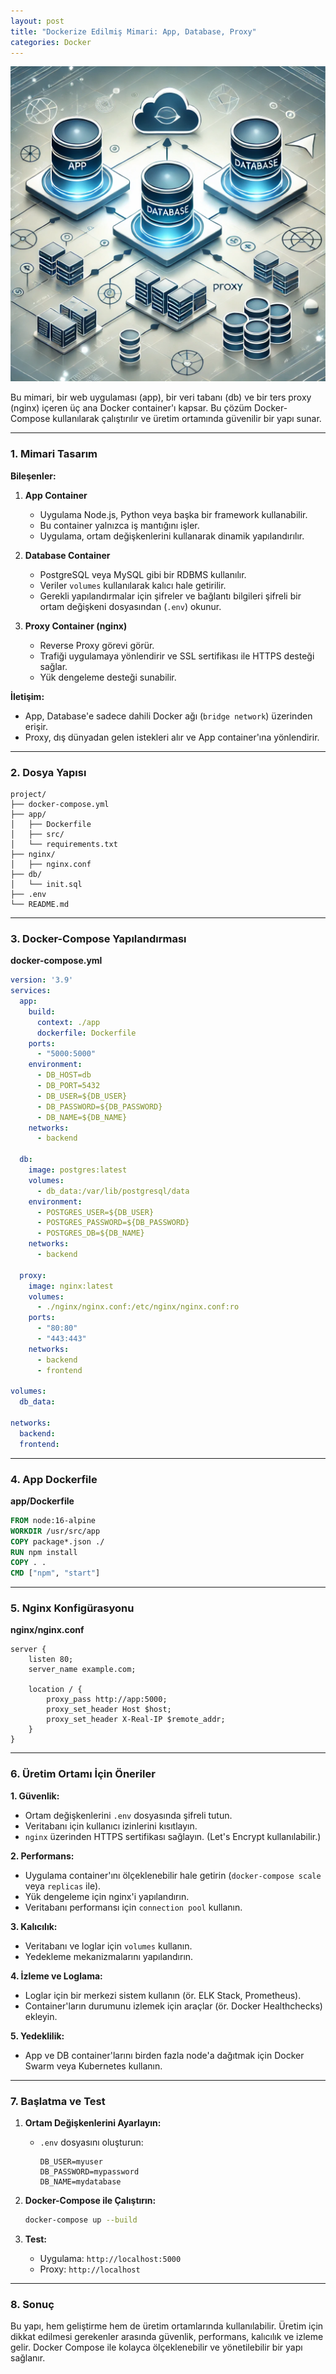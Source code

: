 ```yaml
---
layout: post
title: "Dockerize Edilmiş Mimari: App, Database, Proxy"
categories: Docker
---
```



![image](/assets/img/image.png)

Bu mimari, bir web uygulaması (app), bir veri tabanı (db) ve bir ters proxy (nginx) içeren üç ana Docker container'ı kapsar. Bu çözüm Docker-Compose kullanılarak çalıştırılır ve üretim ortamında güvenilir bir yapı sunar.

---

### 1. **Mimari Tasarım**

**Bileşenler:**
1. **App Container**  
   - Uygulama Node.js, Python veya başka bir framework kullanabilir.  
   - Bu container yalnızca iş mantığını işler.
   - Uygulama, ortam değişkenlerini kullanarak dinamik yapılandırılır.

2. **Database Container**  
   - PostgreSQL veya MySQL gibi bir RDBMS kullanılır.  
   - Veriler `volumes` kullanılarak kalıcı hale getirilir.  
   - Gerekli yapılandırmalar için şifreler ve bağlantı bilgileri şifreli bir ortam değişkeni dosyasından (`.env`) okunur.

3. **Proxy Container (nginx)**  
   - Reverse Proxy görevi görür.  
   - Trafiği uygulamaya yönlendirir ve SSL sertifikası ile HTTPS desteği sağlar.  
   - Yük dengeleme desteği sunabilir.

**İletişim:**
- App, Database'e sadece dahili Docker ağı (`bridge network`) üzerinden erişir.
- Proxy, dış dünyadan gelen istekleri alır ve App container'ına yönlendirir.

---

### 2. **Dosya Yapısı**

```plaintext
project/
├── docker-compose.yml
├── app/
│   ├── Dockerfile
│   ├── src/
│   └── requirements.txt
├── nginx/
│   ├── nginx.conf
├── db/
│   └── init.sql
├── .env
└── README.md
```

---

### 3. **Docker-Compose Yapılandırması**

**docker-compose.yml**

```yaml
version: '3.9'
services:
  app:
    build:
      context: ./app
      dockerfile: Dockerfile
    ports:
      - "5000:5000"
    environment:
      - DB_HOST=db
      - DB_PORT=5432
      - DB_USER=${DB_USER}
      - DB_PASSWORD=${DB_PASSWORD}
      - DB_NAME=${DB_NAME}
    networks:
      - backend

  db:
    image: postgres:latest
    volumes:
      - db_data:/var/lib/postgresql/data
    environment:
      - POSTGRES_USER=${DB_USER}
      - POSTGRES_PASSWORD=${DB_PASSWORD}
      - POSTGRES_DB=${DB_NAME}
    networks:
      - backend

  proxy:
    image: nginx:latest
    volumes:
      - ./nginx/nginx.conf:/etc/nginx/nginx.conf:ro
    ports:
      - "80:80"
      - "443:443"
    networks:
      - backend
      - frontend

volumes:
  db_data:

networks:
  backend:
  frontend:
```

---

### 4. **App Dockerfile**

**app/Dockerfile**

```dockerfile
FROM node:16-alpine
WORKDIR /usr/src/app
COPY package*.json ./
RUN npm install
COPY . .
CMD ["npm", "start"]
```

---

### 5. **Nginx Konfigürasyonu**

**nginx/nginx.conf**

```nginx
server {
    listen 80;
    server_name example.com;

    location / {
        proxy_pass http://app:5000;
        proxy_set_header Host $host;
        proxy_set_header X-Real-IP $remote_addr;
    }
}
```

---

### 6. **Üretim Ortamı İçin Öneriler**

**1. Güvenlik:**
- Ortam değişkenlerini `.env` dosyasında şifreli tutun.
- Veritabanı için kullanıcı izinlerini kısıtlayın.
- `nginx` üzerinden HTTPS sertifikası sağlayın. (Let's Encrypt kullanılabilir.)

**2. Performans:**
- Uygulama container'ını ölçeklenebilir hale getirin (`docker-compose scale` veya `replicas` ile).
- Yük dengeleme için nginx'i yapılandırın.
- Veritabanı performansı için `connection pool` kullanın.

**3. Kalıcılık:**
- Veritabanı ve loglar için `volumes` kullanın.
- Yedekleme mekanizmalarını yapılandırın.

**4. İzleme ve Loglama:**
- Loglar için bir merkezi sistem kullanın (ör. ELK Stack, Prometheus).
- Container'ların durumunu izlemek için araçlar (ör. Docker Healthchecks) ekleyin.

**5. Yedeklilik:**
- App ve DB container'larını birden fazla node'a dağıtmak için Docker Swarm veya Kubernetes kullanın.

---

### 7. **Başlatma ve Test**

1. **Ortam Değişkenlerini Ayarlayın:**
   - `.env` dosyasını oluşturun:
     ```
     DB_USER=myuser
     DB_PASSWORD=mypassword
     DB_NAME=mydatabase
     ```

2. **Docker-Compose ile Çalıştırın:**
   ```bash
   docker-compose up --build
   ```

3. **Test:**
   - Uygulama: `http://localhost:5000`
   - Proxy: `http://localhost`

---

### 8. **Sonuç**

Bu yapı, hem geliştirme hem de üretim ortamlarında kullanılabilir. Üretim için dikkat edilmesi gerekenler arasında güvenlik, performans, kalıcılık ve izleme gelir. Docker Compose ile kolayca ölçeklenebilir ve yönetilebilir bir yapı sağlanır.
